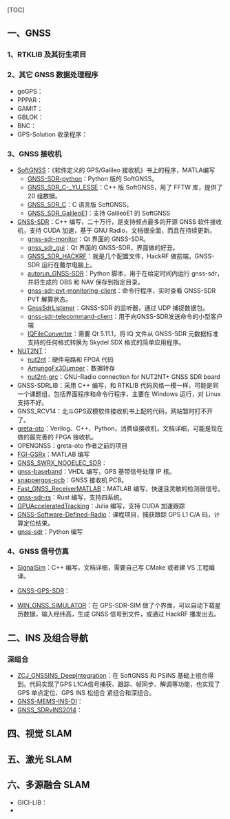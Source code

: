 [TOC]

## 一、GNSS

### 1、RTKLIB 及其衍生项目





### 2、其它 GNSS 数据处理程序

* goGPS：
* PPPAR：
* GAMIT：
* GBLOK：
* BNC：
* GPS-Solution 收录程序：





### 3、GNSS 接收机

* [SoftGNSS](https://github.com/perrysou/GNSS_SDR)：《软件定义的 GPS/Galileo 接收机》书上的程序，MATLA编写
  * [GNSS-SDR-python](https://github.com/Mortarboard-H/GNSS-SDR-python)：Python 版的 SoftGNSS。
  * [GNSS_SDR_C-_YU_ESSE](https://github.com/JohnBagshaw/GNSS_SDR_C-_YU_ESSE)：C++ 版 SoftGNSS，用了 FFTW 库，提供了 20 组数据。
  * [GNSS_SDR_C](https://github.com/haojie1/GNSS_SDR_C)：C 语言版 SoftGNSS。
  * [GNSS_SDR_GalileoE1](https://github.com/gyh9715/GNSS_SDR_GalileoE1)：支持 GalileoE1 的 SoftGNSS
* [GNSS-SDR](https://github.com/gnss-sdr/gnss-sdr)：C++ 编写，二十万行，是支持频点最多的开源 GNSS 软件接收机，支持 CUDA 加速，基于 GNU Radio，文档很全面，而且在持续更新。
  * [gnss-sdr-monitor](https://github.com/acebrianjuan/gnss-sdr-monitor)：Qt 界面的 GNSS-SDR。
  * [gnss_sdr_gui](https://github.com/UHaider/gnss_sdr_gui)：Qt 界面的 GNSS-SDR，界面做的好丑。
  * [GNSS_SDR_HACKRF](https://github.com/jdesbonnet/GNSS_SDR_HACKRF)：就是几个配置文件，HackRF 做前端，GNSS-SDR 运行在戴尔电脑上。
  * [autorun_GNSS-SDR](https://github.com/ajayraghASL/autorun_GNSS-SDR)：Python 脚本，用于在给定时间内运行 gnss-sdr，并将生成的 OBS 和 NAV 保存到指定目录。
  * [gnss-sdr-pvt-monitoring-client](https://github.com/acebrianjuan/gnss-sdr-pvt-monitoring-client)：命令行程序，实时查看 GNSS-SDR PVT 解算状态。
  * [GnssSdrListener](https://github.com/llyr-who/GnssSdrListener)：GNSS-SDR 的监听器，通过 UDP 捕捉数据包。
  * [gnss-sdr-telecommand-client](https://github.com/acebrianjuan/gnss-sdr-telecommand-client)：用于向GNSS-SDR发送命令的小型客户端
  * [IQFileConverter](https://github.com/SkydelSolutions/IQFileConverter)：需要 Qt 5.11.1，将 IQ 文件从 GNSS-SDR 元数据标准支持的任何格式转换为 Skydel SDX 格式的简单应用程序。
* [NUT2NT](https://www.crowdsupply.com/amungo-navigation/nut2nt-plus)：
  * [nut2nt](https://github.com/amungo/nut2nt)：硬件电路和 FPGA 代码
  * [AmungoFx3Dumper](https://github.com/amungo/AmungoFx3Dumper)：数据转存
  * [nut2nt-grc](https://github.com/amungo/nut2nt-grc)：GNU-Radio connection for NUT2NT+ GNSS SDR board
* GNSS-SDRLIB：采用 C++ 编写，和 RTKLIB 代码风格一模一样，可能是同一个课题组，包括界面程序和命令行程序，主要在 Windows 运行，对 Linux 支持不好。
* GNSS_RCV14：北斗GPS双模软件接收机书上配的代码，网站暂时打不开了。
* [greta-oto](https://github.com/globsky/greta-oto)：Verilog、C++、Python，消费级接收机，文档详细，可能是现在做的最完善的 FPGA 接收机。
* OPENGNSS：greta-oto 作者之前的项目
* [FGI-GSRx](https://github.com/nlsfi/FGI-GSRx)：MATLAB 编写
* [GNSS_SWRX_NOOELEC_SDR](https://github.com/pdblunt/GNSS_SWRX_NOOELEC_SDR)：
* [gnss-baseband](https://github.com/j-core/gnss-baseband)：VHDL 编写，GPS 基带信号处理 IP 核。
* [snappergps-pcb](https://github.com/SnapperGPS/snappergps-pcb)：GNSS 接收机 PCB。
* [Fast_GNSS_ReceiverMATLAB](https://github.com/JohnBagshaw/Fast_GNSS_ReceiverMATLAB)：MATLAB 编写，快速且灵敏的检测弱信号。
* [gnss-sdr-rs](https://github.com/kewei/gnss-sdr-rs)：Rust 编写，支持四系统。
* [GPUAcceleratedTracking](https://github.com/coezmaden/GPUAcceleratedTracking)：Julia 编写，支持 CUDA 加速跟踪
* [GNSS-Software-Defined-Radio](https://github.com/alexngxyen/GNSS-Software-Defined-Radio)：课程项目，捕获跟踪 GPS L1 C/A 码，计算定位结果。
* [gnss-sdr](https://github.com/JeanLouisDufour/gnss-sdr)：Python 编写



### 4、GNSS 信号仿真

* [SignalSim](https://github.com/globsky/SignalSim)：C++ 编写，文档详细，需要自己写 CMake 或者建 VS 工程编译。

* [GNSS-GPS-SDR](https://github.com/JiaoXianjun/GNSS-GPS-SDR)：

* [WIN_GNSS_SIMULATOR](https://github.com/crystalshark/WIN_GNSS_SIMULATOR)：在 GPS-SDR-SIM 做了个界面，可以自动下载星历数据，输入经纬高，生成 GNSS 信号到文件，或通过 HackRF 播发出去。



## 二、INS 及组合导航











### 深组合

* [ZCJ_GNSSINS_DeepIntegration](https://github.com/kongtian-SiBu/ZCJ_GNSSINS_DeepIntegration)：在 SoftGNSS 和 PSINS 基础上组合得到。代码实现了GPS L1CA信号捕获、跟踪、帧同步、解调等功能，也实现了GPS 单点定位、GPS INS 松组合 紧组合和深组合。
* [GNSS-MEMS-INS-DI](https://github.com/yanghskies/GNSS-MEMS-INS-DI)：
* [GNSS_SDRvINS2014](https://github.com/easyrtk/GNSS_SDRvINS2014)：



## 四、视觉 SLAM









## 五、激光 SLAM







## 六、多源融合 SLAM

* GICI-LIB：
* 













